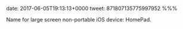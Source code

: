 date: 2017-06-05T19:13:13+0000
tweet: 871807135775997952
%%%

Name for large screen non-portable iOS device: HomePad.
